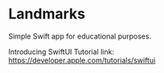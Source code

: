 # Landmarks
Simple Swift app for educational purposes.

Introducing SwiftUI Tutorial
link: https://developer.apple.com/tutorials/swiftui
